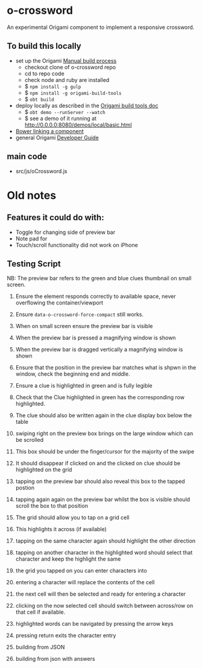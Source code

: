 # o-crossword

An experimental Origami component to implement a responsive crossword.

## To build this locally

* set up the Origami [Manual build process](http://origami.ft.com/docs/developer-guide/modules/building-modules/)
   * checkout clone of o-crossword repo
   * cd to repo code
   * check node and ruby are installed
   * $ `npm install -g gulp`
   * $ `npm install -g origami-build-tools`
   * $ `obt build`
* deploy locally as described in the [Origami build tools doc](https://github.com/Financial-Times/origami-build-tools#developing-modules-locally)
   * $ `obt demo --runServer --watch`
   * $ see a demo of it running at http://0.0.0.0:8080/demos/local/basic.html
* [Bower linking a component](https://oncletom.io/2013/live-development-bower-component/)
* general Origami [Developer Guide](http://origami.ft.com/docs/developer-guide/)

## main code

* src/js/oCrossword.js

# Old notes

## Features it could do with:

* Toggle for changing side of preview bar
* Note pad for
* Touch/scroll functionality did not work on iPhone

## Testing Script

NB: The preview bar refers to the green and blue clues thumbnail on small screen.

1. Ensure the element responds correctly to available space, never overflowing the container/viewport
1. Ensure `data-o-crossword-force-compact` still works.
1. When on small screen ensure the preview bar is visible

1. When the preview bar is pressed a magnifying window is shown
1. When the preview bar is dragged vertically a magnifying window is shown
1. Ensure that the position in the preview bar matches what is shpwn in the window, check the beginning end and middle.
1. Ensure a clue is highlighted in green and is fully legible
1. Check that the Clue highlighted in green has the corresponding row highlighted.
1. The clue should also be written again in the clue display box below the table
1. swiping right on the preview box brings on the large window which can be scrolled
1. This box should be under the finger/cursor for the majority of the swipe
1. It should disappear if clicked on and the clicked on clue should be highlighted on the grid
1. tapping on the preview bar should also reveal this box to the tapped postion
1. tapping again again on the preview bar whilst the box is visible should scroll the box to that position

1. The grid should allow you to tap on a grid cell
1. This highlights it across (if available)
1. tapping on the same character again should highlight the other direction
1. tapping on another character in the highlighted word should select that character and keep the highlight the same
1. the grid you tapped on you can enter characters into
1. entering a character will replace the contents of the cell
1. the next cell will then be selected and ready for entering a character
1. clicking on the now selected cell should switch between across/row on that cell if available.
1. highlighted words can be navigated by pressing the arrow keys
1. pressing return exits the character entry

1. building from JSON
1. building from json with answers
